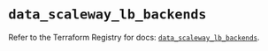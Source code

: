 # `data_scaleway_lb_backends`

Refer to the Terraform Registry for docs: [`data_scaleway_lb_backends`](https://registry.terraform.io/providers/scaleway/scaleway/2.59.0/docs/data-sources/lb_backends).
